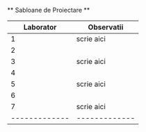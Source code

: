 ** Sabloane de Proiectare ** 

| Laborator  | Observatii |
| ------------- | ------------- |
| 1  | scrie aici |
| 2  |  |
| 3  | scrie aici |
| 4  |  |
| 5  | scrie aici |
| 6  |  |
| 7  | scrie aici |
| ------------- | ------------- |

